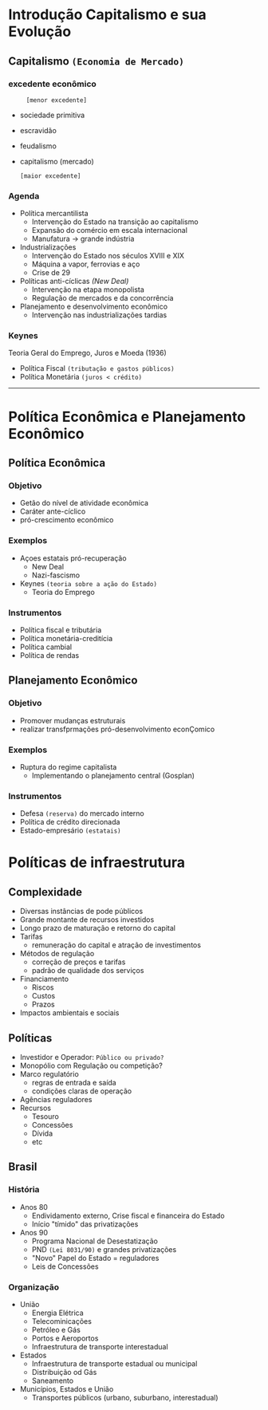 # Introdução Capitalismo e sua Evolução

## Capitalismo `(Economia de Mercado)`

### excedente econômico 

         [menor excedente]

 * sociedade primitiva
 * escravidão
 * feudalismo
 * capitalismo (mercado)

       [maior excedente]

### Agenda

 * Política mercantilista
   * Intervenção do Estado na transição ao capitalismo
   * Expansão do comércio em escala internacional
   * Manufatura -> grande indústria  
 * Industrializações
   * Intervenção do Estado nos séculos XVIII e XIX
   * Máquina a vapor, ferrovias e aço
   * Crise de 29
 * Políticas anti-cíclicas *(New Deal)*
   * Intervenção na etapa monopolista
   * Regulação de mercados e da concorrência
 * Planejamento e desenvolvimento econômico
   * Intervenção nas industrializações tardias

### Keynes

Teoria Geral do Emprego, Juros e Moeda (1936)

 * Política Fiscal `(tributação e gastos públicos)`
 * Política Monetária `(juros < crédito)`

<hr>

# Política Econômica e Planejamento Econômico

## Política Econômica

### Objetivo

 * Getão do nível de atividade econômica
 * Caráter ante-cíclico
 * pró-crescimento econômico

### Exemplos

 * Açoes estatais pró-recuperação
   * New Deal
   * Nazi-fascismo
 * Keynes `(teoria sobre a ação do Estado)`
   * Teoria do Emprego

### Instrumentos

 * Política fiscal e tributária
 * Política monetária-creditícia
 * Política cambial
 * Política de rendas

## Planejamento Econômico

### Objetivo

 * Promover mudanças estruturais
 * realizar transfprmações pró-desenvolvimento econÇomico

### Exemplos

 * Ruptura do regime capitalista
   * Implementando o planejamento central (Gosplan)

### Instrumentos

 * Defesa `(reserva)` do mercado interno
 * Política de crédito direcionada
 * Estado-empresário `(estatais)`

# Políticas de infraestrutura

## Complexidade

 * Diversas instâncias de pode públicos
 * Grande montante de recursos investidos
 * Longo prazo de maturação e retorno do capital
 * Tarifas
   * remuneração do capital e atração de investimentos
 * Métodos de regulação
   * correção de preços e tarifas
   * padrão de qualidade dos serviços
 * Financiamento
   * Riscos
   * Custos
   * Prazos
 * Impactos ambientais e sociais

## Políticas

 * Investidor e Operador: `Público ou privado?`
 * Monopólio com Regulação ou competição?
 * Marco regulatório 
   * regras de entrada e saída
   * condições claras de operação
 * Agências reguladores
 * Recursos
   * Tesouro
   * Concessões
   * Dívida
   * etc

## Brasil

### História

 * Anos 80
   * Endividamento externo, Crise fiscal e financeira do Estado
   * Início "tímido" das privatizações
 * Anos 90
   * Programa Nacional de Desestatização
   * PND `(Lei 8031/90)` e grandes privatizações
   * "Novo" Papel do Estado = reguladores
   * Leis de Concessões

### Organização

 * União
   * Energia Elétrica
   * Telecominicações
   * Petróleo e Gás
   * Portos e Aeroportos
   * Infraestrutura de transporte interestadual
 * Estados
   * Infraestrutura de transporte estadual ou municipal
   * Distribuição od Gás
   * Saneamento
 * Municípios, Estados e União
   * Transportes públicos (urbano, suburbano, interestadual)
   